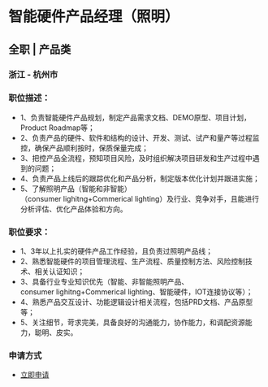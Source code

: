 
# 智能硬件产品经理（照明）
## 全职  |  产品类
### 浙江 - 杭州市

### 职位描述：
- 1、负责智能硬件产品规划，制定产品需求文档、DEMO原型、项目计划，Product&nbsp;Roadmap等；
- 2、负责产品的硬件、软件和结构的设计、开发、测试、试产和量产等过程监控，确保产品顺利按时，保质保量完成；
- 3、把控产品全流程，预知项目风险，及时组织解决项目研发和生产过程中遇到的问题；
- 4、负责产品上线后的跟踪优化和产品分析，制定版本优化计划并跟进实施；
- 5、了解照明产品（智能和非智能）（consumer&nbsp;lighitng+Commerical&nbsp;lighting）及行业、竞争对手，且能进行分析评估、优化产品体验和方向。

### 职位要求：
- 1、3年以上扎实的硬件产品工作经验，且负责过照明产品线；
- 2、熟悉智能硬件的项目管理流程、生产流程、质量控制方法、风险控制技术、相关认证知识；
- 3、具备行业专业知识优先（智能、非智能照明产品、consumer&nbsp;lighitng+Commerical&nbsp;lighting、智能硬件，IOT连接协议等）；
- 4、熟悉产品交互设计、功能逻辑设计相关流程，包括PRD文档、产品原型等；
- 5、关注细节，苛求完美，具备良好的沟通能力，协作能力，和调配资源能力，聪明、皮实。
### 申请方式
- <a href="mailto:hr@tuya.com" title=yourName-智能硬件产品经理（照明）>立即申请</a>